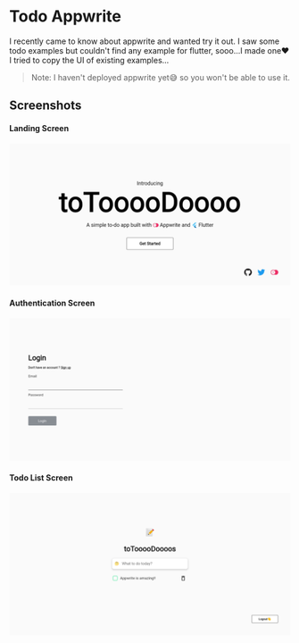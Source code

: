 # Todo Appwrite

I recently came to know about appwrite and wanted try it out. I saw some todo examples but couldn't find any example for flutter, sooo...I made one❤
I tried to copy the UI of existing examples...

> Note: I haven't deployed appwrite yet😅 so you won't be able to use it.

## Screenshots

#### Landing Screen

![Landing Screen](./screenshots/landing.png)

#### Authentication Screen

![Auth Screen](./screenshots/authentication.png)

#### Todo List  Screen

![Todo List Screen](./screenshots/todo_list.png)